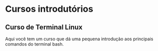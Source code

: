 # Cursos introdutórios
## Curso de Terminal Linux
Aqui você tem um curso que dá uma pequena introdução aos principais comandos do terminal bash. 
